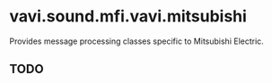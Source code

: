 # vavi.sound.mfi.vavi.mitsubishi

Provides message processing classes specific to Mitsubishi Electric.

## TODO
